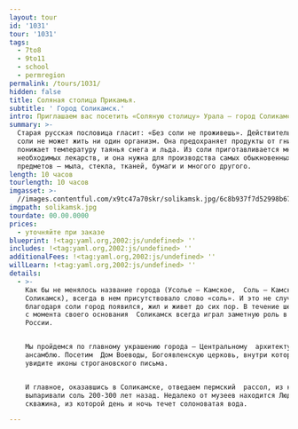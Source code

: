 ```yaml
---
layout: tour
id: '1031'
tour: '1031'
tags:
  - 7to8
  - 9to11
  - school
  - permregion
permalink: /tours/1031/
hidden: false
title: Соляная столица Прикамья.
subtitle: ' Город Соликамск.'
intro: Приглашаем вас посетить «Соляную столицу» Урала – город Соликамск.
summary: >-
  Старая русская пословица гласит: «Без соли не проживешь». Действительно, без
  соли не может жить ни один организм. Она предохраняет продукты от гниения,
  понижает температуру таянья снега и льда. Из соли приготавливается много
  необходимых лекарств, и она нужна для производства самых обыкновенных
  предметов – мыла, стекла, тканей, бумаги и многого другого.
length: 10 часов
tourlength: 10 часов
imgasset: >-
  //images.contentful.com/x9tc47a70skr/solikamsk.jpg/6c8b937f7d52998b67da2e63ff798e5c/solikamsk.jpg
imgpath: solikamsk.jpg
tourdate: 00.00.0000
prices:
  - уточняйте при заказе
blueprint: !<tag:yaml.org,2002:js/undefined> ''
includes: !<tag:yaml.org,2002:js/undefined> ''
additionalFees: !<tag:yaml.org,2002:js/undefined> ''
willLearn: !<tag:yaml.org,2002:js/undefined> ''
details:
  - >-
    Как бы не менялось название города (Усолье – Камское,  Соль – Камская,
    Соликамск), всегда в нем присутствовало слово «соль». И это не случайно:
    благодаря соли город появился, жил и живет до сих пор. В течение шести веков
    с момента своего основания  Соликамск всегда играл заметную роль в истории
    России.


    Мы пройдемся по главному украшению города – Центральному  архитектурному
    ансамблю. Посетим  Дом Воеводы, Богоявленскую церковь, внутри которой вы
    увидите иконы строгановского письма.


    И главное, оказавшись в Соликамске, отведаем пермский  рассол, из которого
    выпаривали соль 200-300 лет назад. Недалеко от музеев находится Людмилинская
    скважина, из которой день и ночь течет солоноватая вода.

---
```

